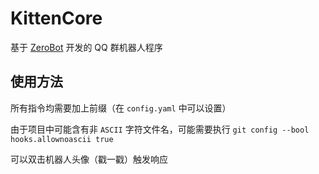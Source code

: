 # KittenCore

基于 [ZeroBot](https://github.com/wdvxdr1123/ZeroBot) 开发的 QQ 群机器人程序

## 使用方法

所有指令均需要加上前缀（在 `config.yaml` 中可以设置）

由于项目中可能含有非 `ASCII` 字符文件名，可能需要执行 `git config --bool hooks.allownoascii true`

可以双击机器人头像（戳一戳）触发响应
